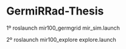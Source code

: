 # GermiRRad-Thesis

1º roslaunch mir100_germgrid mir_sim.launch

2º roslaunch mir100_explore explore.launch

